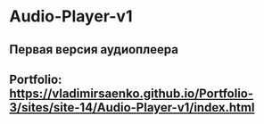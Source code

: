 # Audio-Player-v1

## Первая версия аудиоплеера

## Portfolio: https://vladimirsaenko.github.io/Portfolio-3/sites/site-14/Audio-Player-v1/index.html
